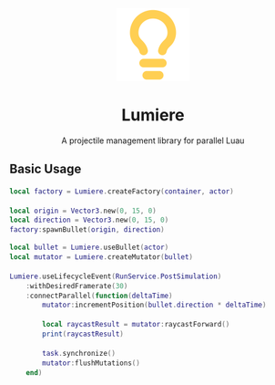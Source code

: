 <div align="center">
	<img src="assets/lumiere-icon.svg" width="128" alt="Logo"/>
	<h1>Lumiere</h1>
    <p>A projectile management library for parallel Luau</p>
</div>

## Basic Usage

```lua
local factory = Lumiere.createFactory(container, actor)

local origin = Vector3.new(0, 15, 0)
local direction = Vector3.new(0, 15, 0)
factory:spawnBullet(origin, direction)
```

```lua
local bullet = Lumiere.useBullet(actor)
local mutator = Lumiere.createMutator(bullet)

Lumiere.useLifecycleEvent(RunService.PostSimulation)
    :withDesiredFramerate(30)
    :connectParallel(function(deltaTime)
        mutator:incrementPosition(bullet.direction * deltaTime)

        local raycastResult = mutator:raycastForward()
        print(raycastResult)

        task.synchronize()
        mutator:flushMutations()
    end)
```
